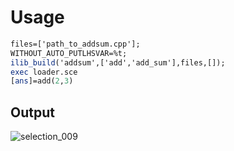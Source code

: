 # Usage
```scilab
files=['path_to_addsum.cpp'];
WITHOUT_AUTO_PUTLHSVAR=%t;
ilib_build('addsum',['add','add_sum'],files,[]);
exec loader.sce
[ans]=add(2,3)
```
## Output
![selection_009](https://cloud.githubusercontent.com/assets/15849927/26693561/3b52f188-4722-11e7-9963-abf252c03edf.png)

